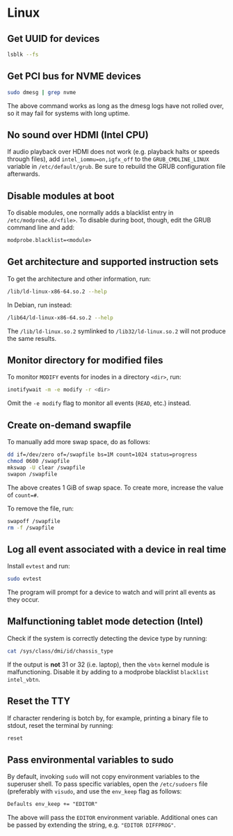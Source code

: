 # Linux

## Get UUID for devices

```sh
lsblk --fs
```

## Get PCI bus for NVME devices

```sh
sudo dmesg | grep nvme
```

The above command works as long as the dmesg logs have not rolled over, so it
may fail for systems with long uptime.

## No sound over HDMI (Intel CPU)

If audio playback over HDMI does not work (e.g. playback halts or speeds through
files), add `intel_iommu=on,igfx_off` to the `GRUB_CMDLINE_LINUX` variable in
`/etc/default/grub`. Be sure to rebuild the GRUB configuration file afterwards.

## Disable modules at boot

To disable modules, one normally adds a blacklist entry in
`/etc/modprobe.d/<file>`. To disable during boot, though, edit the GRUB command
line and add:

```txt
modprobe.blacklist=<module>
```

## Get architecture and supported instruction sets

To get the architecture and other information, run:

```sh
/lib/ld-linux-x86-64.so.2 --help
```

In Debian, run instead:

```sh
/lib64/ld-linux-x86-64.so.2 --help
```

The `/lib/ld-linux.so.2` symlinked to `/lib32/ld-linux.so.2` will not produce
the same results.

## Monitor directory for modified files

To monitor `MODIFY` events for inodes in a directory `<dir>`, run:

```sh
inotifywait -m -e modify -r <dir>
```

Omit the `-e modify` flag to monitor all events (`READ`, etc.) instead.

## Create on-demand swapfile

To manually add more swap space, do as follows:

```sh
dd if=/dev/zero of=/swapfile bs=1M count=1024 status=progress
chmod 0600 /swapfile
mkswap -U clear /swapfile
swapon /swapfile
```

The above creates 1 GiB of swap space. To create more, increase the value of
`count=#`.

To remove the file, run:

```sh
swapoff /swapfile
rm -f /swapfile
```

## Log all event associated with a device in real time

Install `evtest` and run:

```sh
sudo evtest
```

The program will prompt for a device to watch and will print all events as they
occur.

## Malfunctioning tablet mode detection (Intel)

Check if the system is correctly detecting the device type by running:

```sh
cat /sys/class/dmi/id/chassis_type
```

If the output is **not** 31 or 32 (i.e. laptop), then the `vbtn` kernel module
is malfunctioning. Disable it by adding to a modprobe blacklist
`blacklist intel_vbtn`.

## Reset the TTY

If character rendering is botch by, for example, printing a binary file to
stdout, reset the terminal by running:

```sh
reset
```

## Pass environmental variables to sudo

By default, invoking `sudo` will not copy environment variables to the superuser
shell. To pass specific variables, open the `/etc/sudoers` file (preferably with
`visudo`, and use the `env_keep` flag as follows:

```txt
Defaults env_keep += "EDITOR"
```

The above will pass the `EDITOR` environment variable. Additional ones can be
passed by extending the string, e.g. `"EDITOR DIFFPROG"`.
